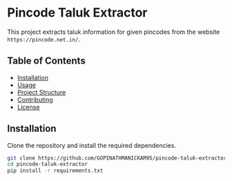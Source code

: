 # Pincode Taluk Extractor

This project extracts taluk information for given pincodes from the website `https://pincode.net.in/`.

## Table of Contents
- [Installation](#installation)
- [Usage](#usage)
- [Project Structure](#project-structure)
- [Contributing](#contributing)
- [License](#license)

## Installation

Clone the repository and install the required dependencies.

```bash
git clone https://github.com/GOPINATHMANICKAM95/pincode-taluk-extractor.git
cd pincode-taluk-extractor
pip install -r requirements.txt
